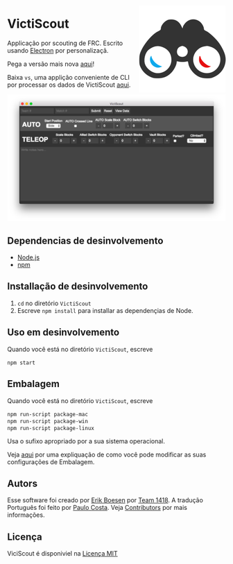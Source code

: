 [<img src="images/logo/logo.png" align="right" width="200">](https://github.com/frc1418/VictiScout)
# VictiScout
Applicação por scouting de FRC. Escrito usando [Electron](http://electron.atom.io) por personalizaçã.

Pega a versão mais nova [aqui](https://github.com/frc1418/VictiScout/releases)!

Baixa `vs`, uma applição conveniente de CLI por processar os dados de VictiScout [aqui](https://github.com/frc1418/vs).

![Screenshot](images/screenshot.png)

## Dependencias de desinvolvemento
* [Node.js](https://nodejs.org)
* [npm](https://npmjs.com)

## Installação de desinvolvemento
1. `cd` no diretório `VictiScout`
2. Escreve `npm install` para installar as dependençias de Node.

## Uso em desinvolvemento
Quando você está no diretório `VictiScout`, escreve

    npm start

## Embalagem
Quando você está no diretório `VictiScout`, escreve

    npm run-script package-mac
    npm run-script package-win
    npm run-script package-linux

Usa o sufixo apropriado por a sua sistema operacional.

Veja [aqui](https://github.com/electron-userland/electron-packager#readme) por uma expliquação de como você pode modificar as suas configurações de Embalagem.

## Autors
Esse software foi creado por [Erik Boesen](https://github.com/ErikBoesen) por [Team 1418](https://github.com/frc1418). A tradução Português foi feito por [Paulo Costa](https://github.com/pauloca). Veja [Contributors](https://github.com/frc1418/VictiScout/graphs/contributors) por mais informações.

## Licença
ViciScout é disponiviel na [Licença MIT](LICENSE)
